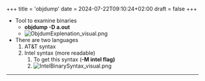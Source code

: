 +++
title = 'objdump'
date = 2024-07-22T09:10:24+02:00
draft = false
+++

- Tool  to examine binaries
	- **objdump -D a.out**
	- ![ObjdumExplenation_visual.png](/Notes/ObjdumExplenation_visual.png)
- There are two languages 
	1. AT&T syntax
	2. Intel syntax (more readable)
		1. To get this syntax (**-M intel flag)**
		2. ![IntelBinarySyntax_visual.png](/Notes/IntelBinarySyntax_visual.png)


--- 

